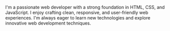 I'm a passionate web developer with a strong foundation in HTML, CSS, and JavaScript.
I enjoy crafting clean, responsive, and user-friendly web experiences. 
I'm always eager to learn new technologies and explore innovative web development techniques.
